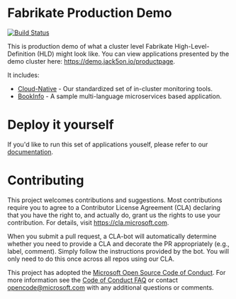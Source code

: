 # Fabrikate Production Demo

[![Build Status](https://dev.azure.com/epicstuff/fabrikate-production-cluster-demo-gitops/_apis/build/status/Microsoft.fabrikate-production-cluster-demo?branchName=master)](https://dev.azure.com/epicstuff/fabrikate-production-cluster-demo-gitops/_build/latest?definitionId=58&branchName=master)

This is production demo of what a cluster level Fabrikate High-Level-Definition (HLD) might look like. You can view applications presented by the demo cluster here: https://demo.jack5on.io/productpage.

It includes:

- [Cloud-Native](https://github.com/timfpark/fabrikate-cloud-native/) - Our standardized set of in-cluster monitoring tools.
- [BookInfo](https://github.com/evanlouie/fabrikate-bookinfo/) - A sample multi-language microservices based application.

# Deploy it yourself

If you'd like to run this set of applications youself, please refer to our [documentation](./DIY.md).

# Contributing

This project welcomes contributions and suggestions. Most contributions require you to agree to a
Contributor License Agreement (CLA) declaring that you have the right to, and actually do, grant us
the rights to use your contribution. For details, visit https://cla.microsoft.com.

When you submit a pull request, a CLA-bot will automatically determine whether you need to provide
a CLA and decorate the PR appropriately (e.g., label, comment). Simply follow the instructions
provided by the bot. You will only need to do this once across all repos using our CLA.

This project has adopted the [Microsoft Open Source Code of Conduct](https://opensource.microsoft.com/codeofconduct/).
For more information see the [Code of Conduct FAQ](https://opensource.microsoft.com/codeofconduct/faq/) or
contact [opencode@microsoft.com](mailto:opencode@microsoft.com) with any additional questions or comments.
